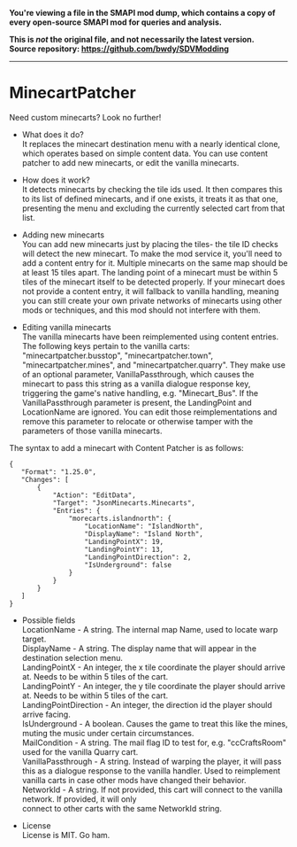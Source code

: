 **You're viewing a file in the SMAPI mod dump, which contains a copy of every open-source SMAPI mod
for queries and analysis.**

**This is _not_ the original file, and not necessarily the latest version.**  
**Source repository: https://github.com/bwdy/SDVModding**

----

# MinecartPatcher
 Need custom minecarts? Look no further!
 
 * What does it do?  
 It replaces the minecart destination menu with a nearly identical clone, which
 operates based on simple content data. You can use content patcher to add new minecarts,
 or edit the vanilla minecarts.
 
 * How does it work?  
 It detects minecarts by checking the tile ids used. It then compares this to its list
 of defined minecarts, and if one exists, it treats it as that one, presenting the menu
 and excluding the currently selected cart from that list.  
 
 * Adding new minecarts  
 You can add new minecarts just by placing the tiles- the tile ID checks will detect the
 new minecart. To make the mod service it, you'll need to add a content entry for it.
 Multiple minecarts on the same map should be at least 15 tiles apart. The landing point
 of a minecart must be within 5 tiles of the minecart itself to be detected properly. If
 your minecart does not provide a content entry, it will fallback to vanilla handling, 
 meaning you can still create your own private networks of minecarts using other mods or
 techniques, and this mod should not interfere with them.
 
 * Editing vanilla minecarts  
 The vanilla minecarts have been reimplemented using content entries. The following keys
 pertain to the vanilla carts: "minecartpatcher.busstop", "minecartpatcher.town", 
 "minecartpatcher.mines", and "minecartpatcher.quarry". They make use of an optional parameter,
 VanillaPassthrough, which causes the minecart to pass this string as a vanilla dialogue 
 response key, triggering the game's native handling, e.g. "Minecart_Bus". If the 
 VanillaPassthrough parameter is present, the LandingPoint and LocationName are ignored. 
 You can edit those reimplementations and remove this parameter to relocate or otherwise 
 tamper with the parameters of those vanilla minecarts.
   
 The syntax to add a minecart with Content Patcher is as follows:  
   
 ```
 {
    "Format": "1.25.0",
    "Changes": [
        {
            "Action": "EditData",
            "Target": "JsonMinecarts.Minecarts",
            "Entries": {
                "morecarts.islandnorth": {
                    "LocationName": "IslandNorth",
                    "DisplayName": "Island North",
                    "LandingPointX": 19,
                    "LandingPointY": 13,
                    "LandingPointDirection": 2,
                    "IsUnderground": false
                }
            }
        }
    ]
 }
 ```
 
 * Possible fields  
 LocationName - A string. The internal map Name, used to locate warp target.  
 DisplayName - A string. The display name that will appear in the destination selection menu.  
 LandingPointX - An integer, the x tile coordinate the player should arrive at. Needs to be within 5 tiles of the cart.  
 LandingPointY - An integer, the y tile coordinate the player should arrive at. Needs to be within 5 tiles of the cart.  
 LandingPointDirection - An integer, the direction id the player should arrive facing.  
 IsUnderground - A boolean. Causes the game to treat this like the mines, muting the music under certain circumstances.  
 MailCondition - A string.  The mail flag ID to test for, e.g. "ccCraftsRoom" used for the vanilla Quarry cart.  
 VanillaPassthrough - A string. Instead of warping the player, it will pass this as a dialogue response to the vanilla
 handler. Used to reimplement vanilla carts in case other mods have changed their behavior.  
 NetworkId - A string. If not provided, this cart will connect to the vanilla network. If provided, it will only  
 connect to other carts with the same NetworkId string.  

 * License  
 License is MIT. Go ham.